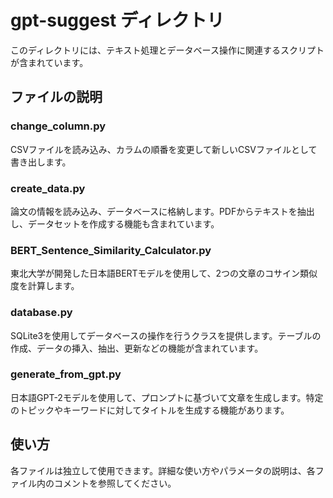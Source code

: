 # gpt-suggest ディレクトリ

このディレクトリには、テキスト処理とデータベース操作に関連するスクリプトが含まれています。

## ファイルの説明

### change_column.py
CSVファイルを読み込み、カラムの順番を変更して新しいCSVファイルとして書き出します。

### create_data.py
論文の情報を読み込み、データベースに格納します。PDFからテキストを抽出し、データセットを作成する機能も含まれています。

### BERT_Sentence_Similarity_Calculator.py
東北大学が開発した日本語BERTモデルを使用して、2つの文章のコサイン類似度を計算します。

### database.py
SQLite3を使用してデータベースの操作を行うクラスを提供します。テーブルの作成、データの挿入、抽出、更新などの機能が含まれています。

### generate_from_gpt.py
日本語GPT-2モデルを使用して、プロンプトに基づいて文章を生成します。特定のトピックやキーワードに対してタイトルを生成する機能があります。

## 使い方

各ファイルは独立して使用できます。詳細な使い方やパラメータの説明は、各ファイル内のコメントを参照してください。
